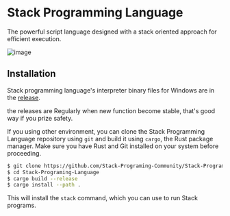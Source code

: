 # Stack Programming Language
The powerful script language designed with a stack oriented approach for efficient execution. 

![image](https://github.com/Stack-Programing-Community/Stack-Programing-Language/assets/122075081/5d7ff479-731b-4def-808a-12dc5301a7a1)

## Installation

Stack programming language's interpreter binary files for Windows are in the [release](https://github.com/Stack-Programing-Community/Stack-Programing-Language/releases).

the releases are Regularly when new function become stable, that's good way if you prize safety.


If you using other environment, you can clone the Stack Programming Language repository using `git` and build it using `cargo`, the Rust package manager.
Make sure you have Rust and Git installed on your system before proceeding.

```bash
$ git clone https://github.com/Stack-Programing-Community/Stack-Programing-Language.git
$ cd Stack-Programing-Language
$ cargo build --release
$ cargo install --path .
```

This will install the `stack` command, which you can use to run Stack programs.
